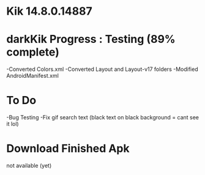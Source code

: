 # Kik 14.8.0.14887

# darkKik Progress : Testing (89% complete)
-Converted Colors.xml
-Converted Layout and Layout-v17 folders
-Modified AndroidManifest.xml

# To Do
-Bug Testing
-Fix gif search text (black text on black background = cant see it lol)

# Download Finished Apk
not available (yet)
